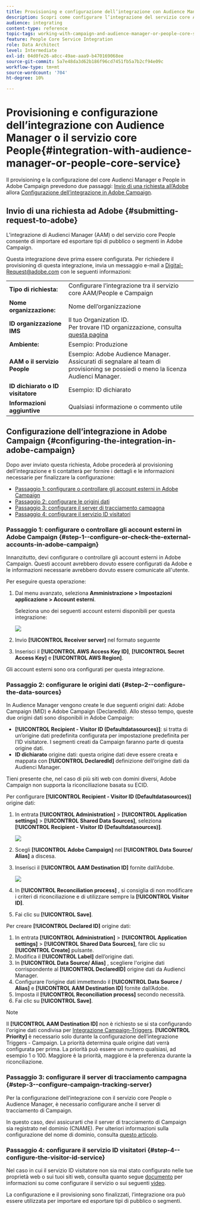 ```yaml
---
title: Provisioning e configurazione dell’integrazione con Audience Manager o il servizio core People
description: Scopri come configurare l’integrazione del servizio core Audienci Manager/People per iniziare a condividere audience o segmenti con le diverse soluzioni Adobe Experience Cloud.
audience: integrating
content-type: reference
topic-tags: working-with-campaign-and-audience-manager-or-people-core-service
feature: People Core Service Integration
role: Data Architect
level: Intermediate
exl-id: 04d0fe26-a8cc-49ae-aaa9-b470169068ee
source-git-commit: 5a7e48da3d62b186f96cd7451fb5a7b2cf94e09c
workflow-type: tm+mt
source-wordcount: '704'
ht-degree: 10%

---
```


# Provisioning e configurazione dell’integrazione con Audience Manager o il servizio core People{#integration-with-audience-manager-or-people-core-service}

Il provisioning e la configurazione del core Audienci Manager e People in Adobe Campaign prevedono due passaggi: [Invio di una richiesta all’Adobe](#submitting-request-to-adobe) allora [Configurazione dell’integrazione in Adobe Campaign](#configuring-the-integration-in-adobe-campaign).

## Invio di una richiesta ad Adobe {#submitting-request-to-adobe}

L’integrazione di Audienci Manager (AAM) o del servizio core People consente di importare ed esportare tipi di pubblico o segmenti in Adobe Campaign.

Questa integrazione deve prima essere configurata. Per richiedere il provisioning di questa integrazione, invia un messaggio e-mail a [Digital-Request@adobe.com](mailto:Digital-Request@adobe.com) con le seguenti informazioni:

<table> 
 <tbody> 
  <tr> 
   <td> <strong>Tipo di richiesta:</strong><br /> </td> 
   <td> Configurare l’integrazione tra il servizio core AAM/People e Campaign </td> 
  </tr> 
  <tr> 
   <td> <strong>Nome organizzazione:</strong><br /> </td> 
   <td> Nome dell’organizzazione </td> 
  </tr> 
  <tr> 
   <td> <strong>ID organizzazione IMS</strong><br /> </td> 
   <td> Il tuo Organization ID. <br> Per trovare l’ID organizzazione, consulta <a href="https://experienceleague.adobe.com/docs/core-services/interface/administration/organizations.html?lang=it">questa pagina</a></td> 
  </tr> 
  <tr> 
   <td> <strong>Ambiente:</strong><br /> </td> 
   <td> Esempio: Produzione </td> 
  </tr> 
  <tr> 
   <td> <strong>AAM o il servizio People</strong><br /> </td> 
   <td> Esempio: Adobe Audience Manager. Assicurati di segnalare al team di provisioning se possiedi o meno la licenza Audienci Manager.</td> 
  </tr> 
  <tr> 
   <td> <strong>ID dichiarato o ID visitatore</strong><br /> </td> 
   <td> Esempio: ID dichiarato </td> 
  </tr> 
  <tr> 
   <td> <strong>Informazioni aggiuntive</strong><br /> </td> 
   <td> Qualsiasi informazione o commento utile </td> 
  </tr> 
 </tbody> 
</table>

## Configurazione dell’integrazione in Adobe Campaign {#configuring-the-integration-in-adobe-campaign}

Dopo aver inviato questa richiesta, Adobe procederà al provisioning dell’integrazione e ti contatterà per fornire i dettagli e le informazioni necessarie per finalizzare la configurazione:

* [Passaggio 1: configurare o controllare gli account esterni in Adobe Campaign](#step-1--configure-or-check-the-external-accounts-in-adobe-campaign)
* [Passaggio 2: configurare le origini dati](#step-2--configure-the-data-sources)
* [Passaggio 3: configurare il server di tracciamento campagna](#step-3--configure-campaign-tracking-server)
* [Passaggio 4: configurare il servizio ID visitatori](#step-4--configure-the-visitor-id-service)

### Passaggio 1: configurare o controllare gli account esterni in Adobe Campaign {#step-1--configure-or-check-the-external-accounts-in-adobe-campaign}

Innanzitutto, devi configurare o controllare gli account esterni in Adobe Campaign. Questi account avrebbero dovuto essere configurati da Adobe e le informazioni necessarie avrebbero dovuto essere comunicate all&#39;utente.

Per eseguire questa operazione:

1. Dal menu avanzato, seleziona **Amministrazione > Impostazioni applicazione > Account esterni**.

   Seleziona uno dei seguenti account esterni disponibili per questa integrazione:

   ![](assets/integration_aam_1.png)

1. Invio **[!UICONTROL Receiver server]** nel formato seguente
1. Inserisci il **[!UICONTROL AWS Access Key ID]**, **[!UICONTROL Secret Access Key]** e **[!UICONTROL AWS Region]**.

Gli account esterni sono ora configurati per questa integrazione.

### Passaggio 2: configurare le origini dati {#step-2--configure-the-data-sources}

In Audience Manager vengono create le due seguenti origini dati: Adobe Campaign (MID) e Adobe Campaign (DeclaredId). Allo stesso tempo, queste due origini dati sono disponibili in Adobe Campaign:

* **[!UICONTROL Recipient - Visitor ID (Defaultdatasources)]**: si tratta di un’origine dati predefinita configurata per impostazione predefinita per l’ID visitatore. I segmenti creati da Campaign faranno parte di questa origine dati.
* **ID dichiarato** origine dati: questa origine dati deve essere creata e mappata con **[!UICONTROL DeclaredId]** definizione dell’origine dati da Audienci Manager.

Tieni presente che, nel caso di più siti web con domini diversi, Adobe Campaign non supporta la riconciliazione basata su ECID.

Per configurare **[!UICONTROL Recipient - Visitor ID (Defaultdatasources)]** origine dati:

1. In entrata **[!UICONTROL Administration]** > **[!UICONTROL Application settings]** > **[!UICONTROL Shared Data Sources]**, seleziona **[!UICONTROL Recipient - Visitor ID (Defaultdatasources)]**.

   ![](assets/integration_aam_2.png)

1. Scegli **[!UICONTROL Adobe Campaign]** nel **[!UICONTROL Data Source/ Alias]** a discesa.
1. Inserisci il **[!UICONTROL AAM Destination ID]** fornite dall’Adobe.

   ![](assets/integration_aam_3.png)

1. In **[!UICONTROL Reconciliation process]** , si consiglia di non modificare i criteri di riconciliazione e di utilizzare sempre la **[!UICONTROL Visitor ID]**.
1. Fai clic su **[!UICONTROL Save]**.

Per creare **[!UICONTROL Declared ID]** origine dati:

1. In entrata **[!UICONTROL Administration]** > **[!UICONTROL Application settings]** > **[!UICONTROL Shared Data Sources]**, fare clic su **[!UICONTROL Create]** pulsante.
1. Modifica il **[!UICONTROL Label]** dell’origine dati.
1. In **[!UICONTROL Data Source/ Alias]** , scegliere l&#39;origine dati corrispondente al **[!UICONTROL DeclaredID]** origine dati da Audienci Manager.
1. Configurare l’origine dati immettendo il **[!UICONTROL Data Source / Alias]** e **[!UICONTROL AAM Destination ID]** fornite dall’Adobe.
1. Imposta il **[!UICONTROL Reconciliation process]** secondo necessità.
1. Fai clic su **[!UICONTROL Save]**.

>[!NOTE]
>
>Il **[!UICONTROL AAM Destination ID]** non è richiesto se si sta configurando l&#39;origine dati condivisa per [Integrazione Campaign-Triggers](../../integrating/using/configuring-triggers-in-experience-cloud.md). **[!UICONTROL Priority]** è necessario solo durante la configurazione dell’integrazione Triggers - Campaign. La priorità determina quale origine dati verrà configurata per prima. La priorità può essere un numero qualsiasi, ad esempio 1 o 100. Maggiore è la priorità, maggiore è la preferenza durante la riconciliazione.

### Passaggio 3: configurare il server di tracciamento campagna {#step-3--configure-campaign-tracking-server}

Per la configurazione dell’integrazione con il servizio core People o Audience Manager, è necessario configurare anche il server di tracciamento di Campaign.

In questo caso, devi assicurarti che il server di tracciamento di Campaign sia registrato nel dominio (CNAME). Per ulteriori informazioni sulla configurazione del nome di dominio, consulta [questo articolo](https://helpx.adobe.com/it/campaign/kb/domain-name-delegation.html).

### Passaggio 4: configurare il servizio ID visitatori {#step-4--configure-the-visitor-id-service}

Nel caso in cui il servizio ID visitatore non sia mai stato configurato nelle tue proprietà web o sui tuoi siti web, consulta quanto segue [documento](https://experienceleague.adobe.com/docs/id-service/using/implementation/setup-aam-analytics.html) per informazioni su come configurare il servizio o sui seguenti [video](https://helpx.adobe.com/it/marketing-cloud/how-to/email-marketing.html#step-two).

La configurazione e il provisioning sono finalizzati, l’integrazione ora può essere utilizzata per importare ed esportare tipi di pubblico o segmenti.
